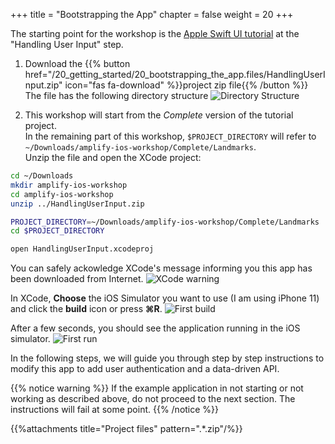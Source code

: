 +++
title = "Bootstrapping the App"
chapter = false
weight = 20
+++

The starting point for the workshop is the [Apple Swift UI tutorial](https://developer.apple.com/tutorials/swiftui/tutorials) at the "Handling User Input" step.

1. Download the {{% button href="/20_getting_started/20_bootstrapping_the_app.files/HandlingUserInput.zip" icon="fas fa-download" %}}project zip file{{% /button %}}  
The file has the following directory structure
![Directory Structure](/images/20-10-directory-structure.png)

1. This workshop will start from the *Complete* version of the tutorial project.  
In the remaining part of this workshop, `$PROJECT_DIRECTORY` will refer to `~/Downloads/amplify-ios-workshop/Complete/Landmarks`.  
Unzip the file and open the XCode project:
```bash
cd ~/Downloads
mkdir amplify-ios-workshop 
cd amplify-ios-workshop
unzip ../HandlingUserInput.zip

PROJECT_DIRECTORY=~/Downloads/amplify-ios-workshop/Complete/Landmarks
cd $PROJECT_DIRECTORY

open HandlingUserInput.xcodeproj
```

You can safely ackowledge XCode's message informing you this app has been downloaded from Internet.
![XCode warning](/images/20-20-xcode-warning.png)

In XCode, **Choose** the iOS Simulator you want to use (I am using iPhone 11) and click the **build** icon <i class="far fa-caret-square-right"></i> or press **&#8984;R**.
![First build](/images/20-10-xcode.png)

After a few seconds, you should see the application running in the iOS simulator.
![First run](/images/20-10-app-start.png)

In the following steps, we will guide you through step by step instructions to modify this app to add user authentication and a data-driven API.

{{% notice warning %}}
If the example application in not starting or not working as described above, do not proceed to the next section. The instructions will fail at some point.</a>
{{% /notice %}}

{{%attachments title="Project files" pattern=".*.zip"/%}}
